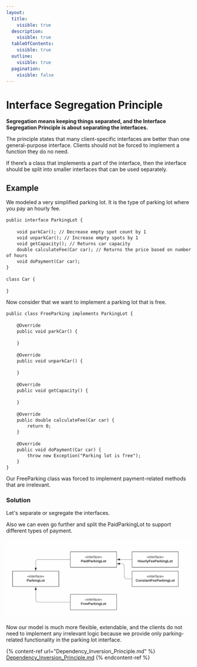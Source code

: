 ```yaml
---
layout:
  title:
    visible: true
  description:
    visible: true
  tableOfContents:
    visible: true
  outline:
    visible: true
  pagination:
    visible: false
---
```


# Interface Segregation Principle

**Segregation means keeping things separated, and the Interface Segregation Principle is about separating the interfaces.**

The principle states that many client-specific interfaces are better than one general-purpose interface. Clients should not be forced to implement a function they do no need.

If there’s a class that implements a part of the interface, then the interface should be split into smaller interfaces that can be used separately.

## Example

We modeled a very simplified parking lot. It is the type of parking lot where you pay an hourly fee.

```
public interface ParkingLot {

	void parkCar();	// Decrease empty spot count by 1
	void unparkCar(); // Increase empty spots by 1
	void getCapacity();	// Returns car capacity
	double calculateFee(Car car); // Returns the price based on number of hours
	void doPayment(Car car);
}

class Car {

}
```

Now consider that we want to implement a parking lot that is free.

```
public class FreeParking implements ParkingLot {

	@Override
	public void parkCar() {
		
	}

	@Override
	public void unparkCar() {

	}

	@Override
	public void getCapacity() {

	}

	@Override
	public double calculateFee(Car car) {
		return 0;
	}

	@Override
	public void doPayment(Car car) {
		throw new Exception("Parking lot is free");
	}
}
```

Our FreeParking class was forced to implement payment-related methods that are irrelevant.

### Solution

Let's separate or segregate the interfaces.

Also we can even go further and split the PaidParkingLot to support different types of payment.

![Interface Segregation Principle](../imgs/Interface-Segregation-Principle.png)

Now our model is much more flexible, extendable, and the clients do not need to implement any irrelevant logic because we provide only parking-related functionality in the parking lot interface.

{% content-ref url="Dependency_Inversion_Principle.md" %}
[Dependency\_Inversion\_Principle.md](Dependency\_Inversion\_Principle.md)
{% endcontent-ref %}
